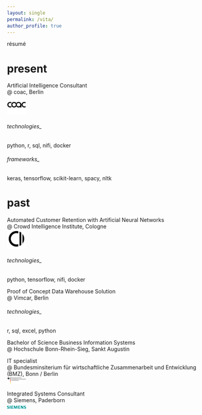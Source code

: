 ```yaml
---
layout: single
permalink: /vita/
author_profile: true
---
```


résumé

# present
Artificial Intelligence Consultant 
<br/>@ coac, Berlin
<br/><img src="/assets/images/coac.jpg" width="50">

###### technologies_
python, r, sql, nifi, docker
###### frameworks_ 
keras, tensorflow, scikit-learn, spacy, nltk

# past

Automated Customer Retention with Artificial Neural Networks 
<br/>@ Crowd Intelligence Institute, Cologne
<br/><img src="/assets/images/cii.jpg" width="50">

###### technologies_
python, tensorflow, nifi, docker

Proof of Concept Data Warehouse Solution
<br/>@ Vimcar, Berlin

###### technologies_
r, sql, excel, python

Bachelor of Science Business Information Systems 
<br/>@ Hochschule Bonn-Rhein-Sieg, Sankt Augustin

IT specialist 
<br/>@ Bundesminsiterium für wirtschaftliche Zusammenarbeit und Entwicklung (BMZ), Bonn / Berlin
<br/><img src="/assets/images/BMZ.png" width="50">

Integrated Systems Consultant 
<br/>@ Siemens, Paderborn
<br/><img src="/assets/images/siemens.png " width="50">
